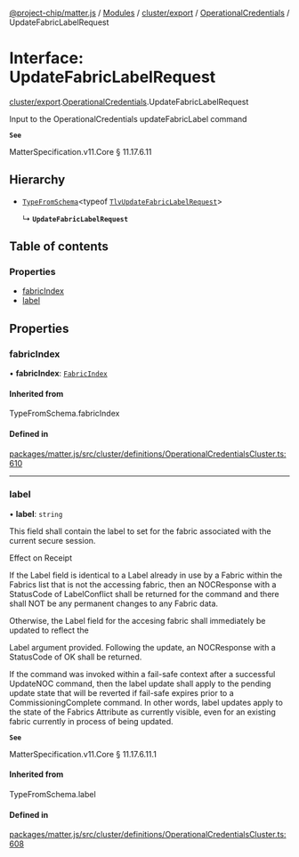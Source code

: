 [@project-chip/matter.js](../README.md) / [Modules](../modules.md) / [cluster/export](../modules/cluster_export.md) / [OperationalCredentials](../modules/cluster_export.OperationalCredentials.md) / UpdateFabricLabelRequest

# Interface: UpdateFabricLabelRequest

[cluster/export](../modules/cluster_export.md).[OperationalCredentials](../modules/cluster_export.OperationalCredentials.md).UpdateFabricLabelRequest

Input to the OperationalCredentials updateFabricLabel command

**`See`**

MatterSpecification.v11.Core § 11.17.6.11

## Hierarchy

- [`TypeFromSchema`](../modules/tlv_export.md#typefromschema)\<typeof [`TlvUpdateFabricLabelRequest`](../modules/cluster_export.OperationalCredentials.md#tlvupdatefabriclabelrequest)\>

  ↳ **`UpdateFabricLabelRequest`**

## Table of contents

### Properties

- [fabricIndex](cluster_export.OperationalCredentials.UpdateFabricLabelRequest.md#fabricindex)
- [label](cluster_export.OperationalCredentials.UpdateFabricLabelRequest.md#label)

## Properties

### fabricIndex

• **fabricIndex**: [`FabricIndex`](../modules/datatype_export.md#fabricindex)

#### Inherited from

TypeFromSchema.fabricIndex

#### Defined in

[packages/matter.js/src/cluster/definitions/OperationalCredentialsCluster.ts:610](https://github.com/project-chip/matter.js/blob/0c058ae17fdba4c0b89b8b13c309011d51782299/packages/matter.js/src/cluster/definitions/OperationalCredentialsCluster.ts#L610)

___

### label

• **label**: `string`

This field shall contain the label to set for the fabric associated with the current secure session.

Effect on Receipt

If the Label field is identical to a Label already in use by a Fabric within the Fabrics list that is not
the accessing fabric, then an NOCResponse with a StatusCode of LabelConflict shall be returned for the
command and there shall NOT be any permanent changes to any Fabric data.

Otherwise, the Label field for the accesing fabric shall immediately be updated to reflect the

Label argument provided. Following the update, an NOCResponse with a StatusCode of OK shall be returned.

If the command was invoked within a fail-safe context after a successful UpdateNOC command, then the label
update shall apply to the pending update state that will be reverted if fail-safe expires prior to a
CommissioningComplete command. In other words, label updates apply to the state of the Fabrics Attribute as
currently visible, even for an existing fabric currently in process of being updated.

**`See`**

MatterSpecification.v11.Core § 11.17.6.11.1

#### Inherited from

TypeFromSchema.label

#### Defined in

[packages/matter.js/src/cluster/definitions/OperationalCredentialsCluster.ts:608](https://github.com/project-chip/matter.js/blob/0c058ae17fdba4c0b89b8b13c309011d51782299/packages/matter.js/src/cluster/definitions/OperationalCredentialsCluster.ts#L608)
